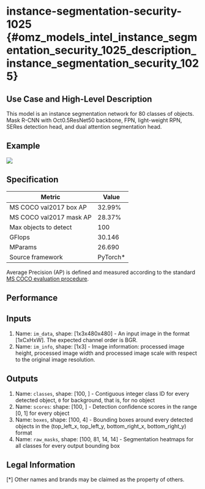 # instance-segmentation-security-1025 {#omz_models_intel_instance_segmentation_security_1025_description_instance_segmentation_security_1025}

## Use Case and High-Level Description

This model is an instance segmentation network for 80 classes of objects.
Mask R-CNN with Oct0.5ResNet50 backbone, FPN, light-weight RPN,
SERes detection head, and dual attention segmentation head.

## Example

![](./instance-segmentation-security-1025.png)

## Specification

| Metric                          | Value                                     |
|---------------------------------|-------------------------------------------|
| MS COCO val2017 box AP          | 32.99%                                    |
| MS COCO val2017 mask AP         | 28.37%                                    |
| Max objects to detect           | 100                                       |
| GFlops                          | 30.146                                    |
| MParams                         | 26.690                                    |
| Source framework                | PyTorch\*                                 |

Average Precision (AP) is defined and measured according to the standard
[MS COCO evaluation procedure](http://cocodataset.org/#detection-eval).

## Performance

## Inputs

1.	Name: `im_data`, shape: [1x3x480x480] - An input image in the format
    [1xCxHxW]. The expected channel order is BGR.
2.	Name: `im_info`, shape: [1x3] - Image information: processed image height,
    processed image width and processed image scale
    with respect to the original image resolution.

## Outputs

1.	Name: `classes`, shape: [100, ] - Contiguous integer class ID for every
    detected object, `0` for background, that is, for no object
2.	Name: `scores`: shape: [100, ] - Detection confidence scores in the range [0, 1]
    for every object
3.	Name: `boxes`, shape: [100, 4] - Bounding boxes around every detected objects
    in the (top_left_x, top_left_y, bottom_right_x, bottom_right_y) format
4.	Name: `raw_masks`, shape: [100, 81, 14, 14] - Segmentation heatmaps for all
    classes for every output bounding box

## Legal Information
[*] Other names and brands may be claimed as the property of others.
